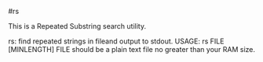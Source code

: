 #rs

This is a Repeated Substring search utility.

rs: find repeated strings in fileand output to stdout.
USAGE: rs FILE [MINLENGTH]
FILE should be a plain text file no greater than your RAM size.
